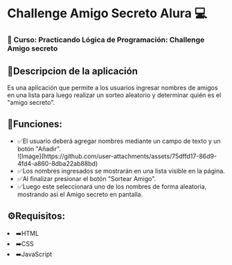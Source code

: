 <h1>Challenge Amigo Secreto Alura 💻</h1>


<h3>📒 Curso: Practicando Lógica de Programación: Challenge Amigo secreto</h3>


<h2>📍Descripcion de la aplicación</h2>
Es una aplicación que permite a los usuarios ingresar nombres de amigos en una lista para luego realizar un sorteo aleatorio y determinar quién es el "amigo secreto".

<h2>📌Funciones:</h2>

<ul>
<li>✅El usuario deberá agregar nombres mediante un campo de texto y un botón "Añadir".</li>
![Image](https://github.com/user-attachments/assets/75dffd17-86d9-4fd4-a860-8dba22ab88bd)
<li>✅Los nombres ingresados se mostrarán en una lista visible en la página.</li>
<li>✅Al finalizar presionar el botón "Sortear Amigo".</li>
<li>✅Luego este seleccionará uno de los nombres de forma aleatoria, mostrando asi el Amigo secreto en pantalla.</li>
</ul>

<h2>⚙️Requisitos:</h2>
<li>➡️HTML</li>
<li>➡️CSS</li>
<li>➡️JavaScript</li>
